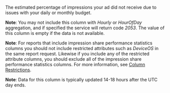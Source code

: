 The estimated percentage of impressions your ad did not receive due to issues with your daily or monthly budget.

**Note**: You may not include this column with *Hourly* or *HourOfDay* aggregation, and if specified the service will return code *2053*. The value of this column is empty if the data is not available.

**Note**: For reports that include impression share performance statistics columns you should not include restricted attributes such as *DeviceOS* in the same report request. Likewise if you include any of the restricted attribute columns, you should exclude all of the impression share performance statistics columns. For more information, see [Column Restrictions](http://go.microsoft.com/fwlink/?LinkID=627131).

**Note**: Data for this column is typically updated 14-18 hours after the UTC day ends.